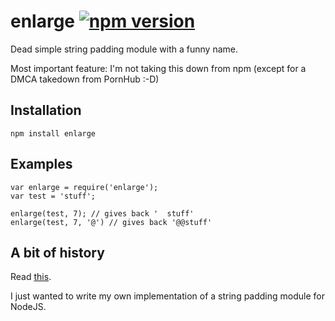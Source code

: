 # enlarge [![npm version](https://badge.fury.io/js/enlarge.svg)](https://badge.fury.io/js/enlarge)

Dead simple string padding module with a funny name.

Most important feature: I'm not taking this down from npm (except for a DMCA takedown from PornHub :-D)

## Installation

```
npm install enlarge
```

## Examples

```
var enlarge = require('enlarge');
var test = 'stuff';

enlarge(test, 7); // gives back '  stuff'
enlarge(test, 7, '@') // gives back '@@stuff'
```

## A bit of history
Read [this](http://blog.npmjs.org/post/141577284765/kik-left-pad-and-npm).

I just wanted to write my own implementation of a string padding module for NodeJS.
